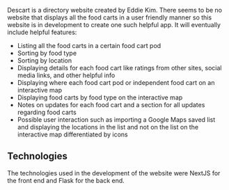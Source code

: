 Descart is a directory website created by Eddie Kim. There seems to be no website that displays all the food carts in a user friendly manner so this website is in development to create one such helpful app. It will eventually include helpful features:
- Listing all the food carts in a certain food cart pod
- Sorting by food type
- Sorting by location
- Displaying details for each food cart like ratings from other sites, social media links, and other helpful info
- Displaying where each food cart pod or independent food cart on an interactive map
- Displaying food carts by food type on the interactive map
- Notes on updates for each food cart and a section for all updates regarding food carts
- Possible user interaction such as importing a Google Maps saved list and displaying the locations in the list and not on the list on the interactive map differentiated by icons

## Technologies
The technologies used in the development of the website were NextJS for the front end and Flask for the back end.